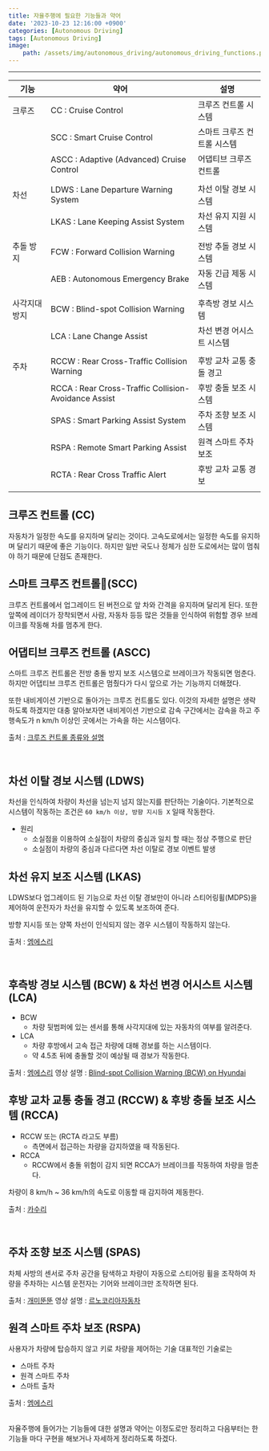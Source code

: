 ```yaml
---
title: 자율주행에 필요한 기능들과 약어
date: '2023-10-23 12:16:00 +0900'
categories: [Autonomous Driving]
tags: [Autonomous Driving]
image: 
    path: /assets/img/autonomous_driving/autonomous_driving_functions.png
---
```



***

| 기능                    | 약어  | 설명                                       |
|------------------------|-------|------------------------------------------|
| 크루즈                    | CC : Cruise Control | 크루즈 컨트롤 시스템                       |
|                       | SCC : Smart Cruise Control   | 스마트 크루즈 컨트롤 시스템                 |
|                       | ASCC : Adaptive (Advanced) Cruise Control | 어댑티브 크루즈 컨트롤                    |
| | | 
|         차선             | LDWS : Lane Departure Warning System  | 차선 이탈 경보 시스템                      |
|                       | LKAS : Lane Keeping Assist System | 차선 유지 지원 시스템                      |
| | |         
|        추돌 방지               | FCW : Forward Collision Warning  | 전방 추돌 경보 시스템                      |
|                       | AEB : Autonomous Emergency Brake  | 자동 긴급 제동 시스템                      |
|| | 
| 사각지대 방지            | BCW : Blind-spot Collision Warning | 후측방 경보 시스템  |
|             | LCA : Lane Change Assist | 차선 변경 어시스트 시스템  |
| | | |
|      주차       | RCCW : Rear Cross-Traffic Collision Warning | 후방 교차 교통 충돌 경고  |
| | RCCA : Rear Cross-Traffic Collision-Avoidance Assist |후방 충돌 보조 시스템|
|                      | SPAS : Smart Parking Assist System  | 주차 조향 보조 시스템                     |
|                       | RSPA : Remote Smart Parking Assist | 원격 스마트 주차 보조                     |
|                       | RCTA : Rear Cross Traffic Alert | 후방 교차 교통 경보 |
| | |                  


## 크루즈 컨트롤 (CC)
자동차가 일정한 속도를 유지하며 달리는 것이다. 
고속도로에서는 일정한 속도를 유지하며 달리기 때문에 좋은 기능이다.
하지만 일반 국도나 정체가 심한 도로에서는 많이 멈춰야 하기 때문에 단점도 존재한다. 

## 스마트 크루즈 컨트롤(SCC)
크루즈 컨트롤에서 업그레이드 된 버전으로 앞 차와 간격을 유지하며 달리게 된다. 
또한 앞쪽에 레이더가 장착되면서 사람, 자동차 등등 많은 것들을 인식하여 위험할 경우 브레이크를 작동해 차를 멈추게 한다.

## 어댑티브 크루즈 컨트롤 (ASCC)
스마트 크루즈 컨트롤은 전방 충돌 방지 보조 시스템으로 브레이크가 작동되면 멈춘다.
하지만 어댑티브 크루즈 컨트롤은 멈췄다가 다시 앞으로 가는 기능까지 더해졌다.


또한 내비게이션 기반으로 돌아가는 크루즈 컨트롤도 있다.
이것의 자세한 설명은 생략하도록 하겠지만 대충 알아보자면 내비게이션 기반으로 감속 구간에서는 
감속을 하고 주행속도가 n km/h 이상인 곳에서는 가속을 하는 시스템이다.

출처 : [크루즈 컨트롤 종류와 설명](https://m.post.naver.com/viewer/postView.naver?volumeNo=33508906&memberNo=35796412)

<br>


## 차선 이탈 경보 시스템 (LDWS)
차선을 인식하여 차량이 차선을 넘는지 넘지 않는지를 판단하는 기술이다. 
기본적으로 시스템이 작동하는 조건은 `60 km/h 이상, 방향 지시등 X` 일때 작동한다.

- 원리
	- 소실점을 이용하여 소실점이 차량의 중심과 일치 할 때는 정상 주행으로 판단
	- 소실점이 차량의 중심과 다르다면 차선 이탈로 경보 이벤트 발생 

## 차선 유지 보조 시스템 (LKAS)
LDWS보다 업그레이드 된 기능으로 차선 이탈 경보만이 아니라 스티어링휠(MDPS)을 제어하여 운전자가 차선을 유지할 수 있도록 보조하여 준다.

방향 지시등 또는 양쪽 차선이 인식되지 않는 경우 시스템이 작동하지 않는다.

출처 : [엠에스리](https://m.blog.naver.com/lagrange0115/220990235341)

<br>


## 후측방 경보 시스템 (BCW) & 차선 변경 어시스트 시스템 (LCA)
- BCW
	- 차량 뒷범퍼에 있는 센서를 통해 사각지대에 있는 자동차의 여부를 알려준다.
- LCA
	- 차량 후방에서 고속 접근 차량에 대해 경보를 하는 시스템이다.
	- 약 4.5초 뒤에 충돌할 것이 예상될 때 경보가 작동한다.

출처 : [엠에스리](https://m.post.naver.com/viewer/postView.naver?volumeNo=30244005&memberNo=28844427)
영상 설명 : [Blind-spot Collision Warning (BCW) on Hyundai](https://www.youtube.com/watch?v=BcHcfhn5_gg)



## 후방 교차 교통 충돌 경고 (RCCW) & 후방 충돌 보조 시스템 (RCCA)
- RCCW 또는 (RCTA 라고도 부름)
	- 측면에서 접근하는 차량을 감지하였을 때 작동된다. 
- RCCA 
	- RCCW에서 충돌 위험이 감지 되면 RCCA가 브레이크를 작동하여 차량을 멈춘다.

차량이 8 km/h ~ 36 km/h의 속도로 이동할 때 감지하여 제동한다. 

출처 : [카수리](https://post.naver.com/viewer/postView.naver?volumeNo=27892134&memberNo=30632401)

<br>

## 주차 조향 보조 시스템 (SPAS)
차체 사방의 센서로 주차 공간을 탐색하고 차량이 자동으로 스티어링 휠을 조작하여 차량을 주차하는 시스템 
운전자는 기어와 브레이크만 조작하면 된다.

출처 : [개미뚠뚠](https://m.blog.naver.com/papawolf8/220801686376)
영상 설명 : [르노코리아자동차](https://www.youtube.com/watch?v=OAYqjk2phwc)

## 원격 스마트 주차 보조 (RSPA)
사용자가 차량에 탑승하지 않고 키로 차량을 제어하는 기술 
대표적인 기술로는 
- 스마트 주차 
- 원격 스마트 주차 
- 스마트 출차 

출처 : [엠에스리](https://blog.naver.com/PostView.naver?blogId=lagrange0115&logNo=222650687242)


<br>
자율주행에 들어가는 기능들에 대한 설명과 약어는 이정도로만 정리하고 다음부터는 한 기능들 마다 구현을 해보거나 자세하게 정리하도록 하겠다. 


